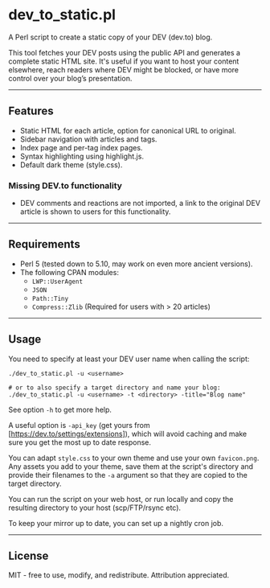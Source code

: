 # dev_to_static.pl

A Perl script to create a static copy of your DEV (dev.to) blog.

This tool fetches your DEV posts using the public API and generates a complete static HTML site.
It's useful if you want to host your content elsewhere, reach readers where DEV might be blocked, or have more control over your blog’s presentation.

---

## Features

- Static HTML for each article, option for canonical URL to original.
- Sidebar navigation with articles and tags.
- Index page and per-tag index pages.
- Syntax highlighting using highlight.js.
- Default dark theme (style.css).

### Missing DEV.to functionality

- DEV comments and reactions are not imported, a link to the original DEV article is shown to users for this functionality.

---

## Requirements

- Perl 5 (tested down to 5.10, may work on even more ancient versions).
- The following CPAN modules:
  - `LWP::UserAgent`
  - `JSON`
  - `Path::Tiny`
  - `Compress::Zlib` (Required for users with > 20 articles)

---

## Usage

You need to specify at least your DEV user name when calling the script:

```
./dev_to_static.pl -u <username>

# or to also specify a target directory and name your blog:
./dev_to_static.pl -u <username> -t <directory> -title="Blog name"
```

See option `-h` to get more help.

A useful option is `-api_key` (get yours from [https://dev.to/settings/extensions]), which will avoid caching and make sure you get the most up to date response.

You can adapt `style.css` to your own theme and use your own `favicon.png`. Any assets you add to your theme, save them at the script's directory and provide their filenames to the `-a` argument so that they are copied to the target directory.

You can run the script on your web host, or run locally and copy the resulting directory to your host (scp/FTP/rsync etc).

To keep your mirror up to date, you can set up a nightly cron job.

---

## License

MIT - free to use, modify, and redistribute. Attribution appreciated.
